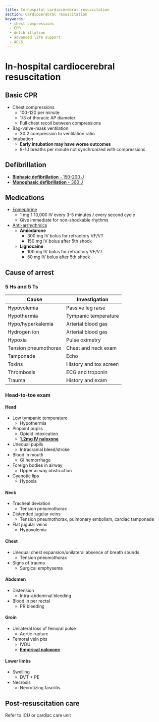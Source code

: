 ```yaml
---
title: In-hospital cardiocerebral resuscitation
section: Cardiocerebral resuscitation
keywords:
  - chest compressions
  - CPR
  - defibrillation
  - advanced life support
  - ACLS
---
```


# In-hospital cardiocerebral resuscitation

## Basic CPR

- Chest compressions
  - 100-120 per minute
  - 1/3 of thoracic AP diameter
  - Full chest recoil between compressions
- Bag-valve-mask ventilation
  - 30:2 compression to ventilation ratio
- Intubation
  - **Early intubation may have worse outcomes**
  - 8-10 breaths per minute not synchronized with compressions

## Defibrillation

- [**Biphasic defibrillation** - 150-200 J](../treatments/cardioversion-defibrillation)
- [**Monophasic defibrillation** - 360 J](../treatments/cardioversion-defibrillation)

## Medications

- [Epinephrine](../treatments/epinephrine)
  - 1 mg 1:10,000 IV every 3-5 minutes / every second cycle
  - Give immediate for non-shockable rhythms
- [Anti-arrhythmics](../treatments/arrest-anti-arrhythmics)
  - **Amiodarone**
    - 300 mg IV bolus for refractory VF/VT
    - 150 mg IV bolus after 5th shock
  - **Lignocaine**
    - 100 mg IV bolus for refractory VF/VT
    - 50 mg IV bolus after 5th shock

## Cause of arrest

### 5 Hs and 5 Ts

| Cause                | Investigation          |
|----------------------|------------------------|
| Hypovolemia          | Passive leg raise      |
| Hypothermia          | Tympanic temperature   |
| Hypo/hyperkalemia    | Arterial blood gas     |
| Hydrogen ion         | Arterial blood gas     |
| Hypoxia              | Pulse oximetry         |
| Tension pneumothorax | Chest and neck exam    |
| Tamponade            | Echo                   |
| Toxins               | History and tox screen |
| Thrombosis           | ECG and troponin       |
| Trauma               | History and exam       |

### Head-to-toe exam

#### Head

- Low tympanic temperature
  - Hypothermia
- Pinpoint pupils
  - Opioid intoxication
  - [**1.2mg IV naloxone**](../treatments/naloxone)
- Unequal pupils
  - Intracranial bleed/stroke
- Blood in mouth
  - GI hemorrhage
- Foreign bodies in airway
  - Upper airway obstruction
- Cyanotic lips
  - Hypoxia

#### Neck

- Tracheal deviation
  - Tension pneumothorax
- Distended jugular veins
  - Tension pneumothorax, pulmonary embolism, cardiac tamponade
- Flat jugular veins
  - Hypovolemia

#### Chest

- Unequal chest expansion/unilateral absence of breath sounds
  - Tension pneumothorax
- Signs of trauma
  - Surgical emphysema

#### Abdomen

- Distension
  - Intra-abdominal bleeding
- Blood in per rectal
  - PR bleeding

#### Groin

- Unilateral loss of femoral pulse
  - Aortic rupture
- Femoral vein pits
  - IVDU
  - [**Empirical naloxone**](../treatments/naloxone)

#### Lower limbs

- Swelling
  - DVT + PE
- Necrosis
  - Necrotizing fasciitis

## Post-resuscitation care

Refer to ICU or cardiac care unit
